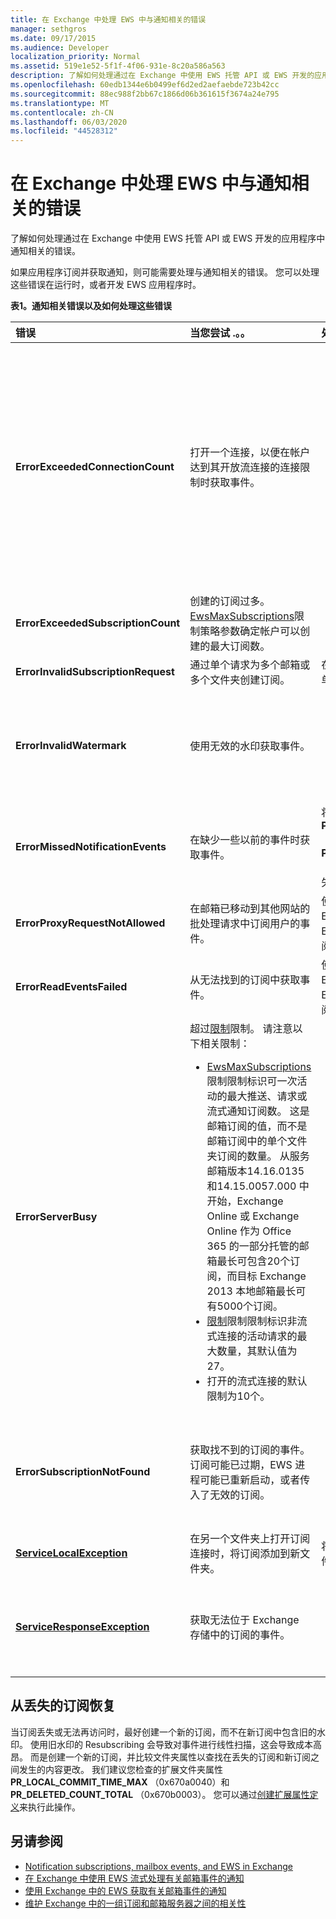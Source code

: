 ```yaml
---
title: 在 Exchange 中处理 EWS 中与通知相关的错误
manager: sethgros
ms.date: 09/17/2015
ms.audience: Developer
localization_priority: Normal
ms.assetid: 519e1e52-5f1f-4f06-931e-8c20a586a563
description: 了解如何处理通过在 Exchange 中使用 EWS 托管 API 或 EWS 开发的应用程序中通知相关的错误。
ms.openlocfilehash: 60edb1344e6b0499ef6d2ed2aefaebde723b42cc
ms.sourcegitcommit: 88ec988f2bb67c1866d06b361615f3674a24e795
ms.translationtype: MT
ms.contentlocale: zh-CN
ms.lasthandoff: 06/03/2020
ms.locfileid: "44528312"
---
```

# <a name="handling-notification-related-errors-in-ews-in-exchange"></a>在 Exchange 中处理 EWS 中与通知相关的错误

了解如何处理通过在 Exchange 中使用 EWS 托管 API 或 EWS 开发的应用程序中通知相关的错误。

如果应用程序订阅并获取通知，则可能需要处理与通知相关的错误。 您可以处理这些错误在运行时，或者开发 EWS 应用程序时。

**表1。通知相关错误以及如何处理这些错误**

|错误|当您尝试 .。。|处理它的...|
|:-----|:-----|:-----|
|**ErrorExceededConnectionCount** |打开一个连接，以便在帐户达到其开放流连接的连接限制时获取事件。 | <ul><li>使用[模拟](https://technet.microsoft.com/library/dd776119%28v=exchg.150%29.aspx)[打开连接](how-to-maintain-affinity-between-group-of-subscriptions-and-mailbox-server.md#bk_throttling)。</li><li>使用较少的连接获取事件。 [使用相关性](how-to-maintain-affinity-between-group-of-subscriptions-and-mailbox-server.md)将每个连接中的订阅数最大化，并将[最多为200个订阅 id 放在同一组中](how-to-maintain-affinity-between-group-of-subscriptions-and-mailbox-server.md#bk_howdoimaintain)。 然后，可以使用相同的连接来检索整个组的事件，从而减少所需的连接数。</li><li>  更改 Exchange 本地的 web.config 文件中 HangingConnectionLimit 的值，以覆盖三个打开的连接的默认值。 Exchange Online 的默认 HangingConnectionLimit 为10，不可配置。</li></ul> |
|**ErrorExceededSubscriptionCount** |创建的订阅过多。 [EwsMaxSubscriptions](https://msdn.microsoft.com/library/microsoft.exchange.data.directory.systemconfiguration.throttlingpolicy.ewsmaxsubscriptions%28v=exchg.150%29.aspx)限制策略参数确定帐户可以创建的最大订阅数。 | <ul><li>使用[模拟](https://technet.microsoft.com/library/dd776119%28v=exchg.150%29.aspx)[创建订阅](how-to-maintain-affinity-between-group-of-subscriptions-and-mailbox-server.md#bk_throttling)。</li><li>减少订阅的数量。</li></ul> |
|**ErrorInvalidSubscriptionRequest** |通过单个请求为多个邮箱或多个文件夹创建订阅。  |在单个请求中为单个公用文件夹或单个邮箱创建订阅。|
|**ErrorInvalidWatermark** |使用无效的水印获取事件。| <ul><li>检查在之前的响应中返回的订阅 ID。</li><li>确保您正在为正确的**ExchangeService**对象发送订阅 ID。</li><li>[创建新的订阅](handling-notification-related-errors-in-ews-in-exchange.md#bk_recover)。</li></ul> |
|**ErrorMissedNotificationEvents** |在缺少一些以前的事件时获取事件。   |将扩展文件夹属性与**PR_LOCAL_COMMIT_TIME_MAX** （0x670a）和**PR_DELETED_COUNT_TOTAL** （0x670b）进行比较，以确定丢失了哪些更改，并[创建新的订阅](handling-notification-related-errors-in-ews-in-exchange.md#bk_recover)。  |
|**ErrorProxyRequestNotAllowed** |在邮箱已移动到其他网站的批处理请求中订阅用户的事件。   |使用[自动发现](autodiscover-for-exchange.md)重新发现 ExternalEwsUrl 或 EwsPartnerUrl，并创建新的订阅。  |
|**ErrorReadEventsFailed** |从无法找到的订阅中获取事件。  |使用[自动发现](autodiscover-for-exchange.md)重新发现 ExternalEwsUrl 或 EwsPartnerUrl，并创建新的订阅。  |
|**ErrorServerBusy** | 超过[限制](ews-throttling-in-exchange.md#throttling-considerations-for-ews-notification-applications)限制。 请注意以下相关限制：<ul><li>[EwsMaxSubscriptions](https://msdn.microsoft.com/library/microsoft.exchange.data.directory.systemconfiguration.throttlingpolicy.ewsmaxsubscriptions%28v=exchg.150%29.aspx)限制限制标识可一次活动的最大推送、请求或流式通知订阅数。 这是邮箱订阅的值，而不是邮箱订阅中的单个文件夹订阅的数量。 从服务邮箱版本14.16.0135 和14.15.0057.000 中开始，Exchange Online 或 Exchange Online 作为 Office 365 的一部分托管的邮箱最长可包含20个订阅，而目标 Exchange 2013 本地邮箱最长可有5000个订阅。</li><li>[限制](https://msdn.microsoft.com/library/microsoft.exchange.data.directory.systemconfiguration.throttlingpolicy.ewsmaxconcurrency%28v=exchg.150%29.aspx)限制限制标识非流式连接的活动请求的最大数量，其默认值为27。</li><li>打开的流式连接的默认限制为10个。</li></ul> |<ul><li>[考虑与通知相关的限制策略的含义](ews-throttling-in-exchange.md#throttling-considerations-for-ews-notification-applications)，并限制活动订阅和活动连接数，使应用程序不会受到限制。</li><li>使用较少的连接获取事件。 [将最多200个订阅 id 放在同一组中](how-to-maintain-affinity-between-group-of-subscriptions-and-mailbox-server.md)，以最大限度地提高每个连接中的订阅数。 然后，可以使用相同的连接来检索整个组的事件，从而减少所需的连接数。</li><li>在 web.config 文件中更改 HangingConnectionLimit 的值，以替代10个打开的流式连接的默认值。</li></ul>|
|**ErrorSubscriptionNotFound** |获取找不到的订阅的事件。 订阅可能已过期，EWS 进程可能已重新启动，或者传入了无效的订阅。 | <ul><li>验证您使用的订阅 ID 与以前的响应中返回的订阅 ID 相同。</li><li>确保您正在为正确的**ExchangeService**对象发送订阅 ID。</li><li> [创建新的订阅](handling-notification-related-errors-in-ews-in-exchange.md#bk_recover)。</li></ul> |
|**[ServiceLocalException](https://msdn.microsoft.com/library/microsoft.exchange.webservices.data.serviceresponseexception%28v=exchg.80%29.aspx)** |在另一个文件夹上打开订阅连接时，将订阅添加到新文件夹。  |将订阅更改为订阅邮箱中的所有文件夹，而不是特定文件夹。  |
|**[ServiceResponseException](https://msdn.microsoft.com/library/microsoft.exchange.webservices.data.serviceresponseexception%28v=exchg.80%29.aspx)** |获取无法位于 Exchange 存储中的订阅的事件。  | <ul><li>验证您使用的订阅 ID 与以前的响应中返回的订阅 ID 相同。</li><li>确保您正在为正确的**ExchangeService**对象发送订阅 ID。</li></ul> |

## <a name="recovering-from-lost-subscriptions"></a>从丢失的订阅恢复
<a name="bk_recover"> </a>

当订阅丢失或无法再访问时，最好创建一个新的订阅，而不在新订阅中包含旧的水印。 使用旧水印的 Resubscribing 会导致对事件进行线性扫描，这会导致成本高昂。 而是创建一个新的订阅，并比较文件夹属性以查找在丢失的订阅和新订阅之间发生的内容更改。 我们建议您检查的扩展文件夹属性**PR_LOCAL_COMMIT_TIME_MAX** （0x670a0040）和**PR_DELETED_COUNT_TOTAL** （0x670b0003）。 您可以通过[创建扩展属性定义](properties-and-extended-properties-in-ews-in-exchange.md)来执行此操作。

## <a name="see-also"></a>另请参阅

- [Notification subscriptions, mailbox events, and EWS in Exchange](notification-subscriptions-mailbox-events-and-ews-in-exchange.md)
- [在 Exchange 中使用 EWS 流式处理有关邮箱事件的通知](how-to-stream-notifications-about-mailbox-events-by-using-ews-in-exchange.md)
- [使用 Exchange 中的 EWS 获取有关邮箱事件的通知](how-to-pull-notifications-about-mailbox-events-by-using-ews-in-exchange.md)
- [维护 Exchange 中的一组订阅和邮箱服务器之间的相关性](how-to-maintain-affinity-between-group-of-subscriptions-and-mailbox-server.md)


